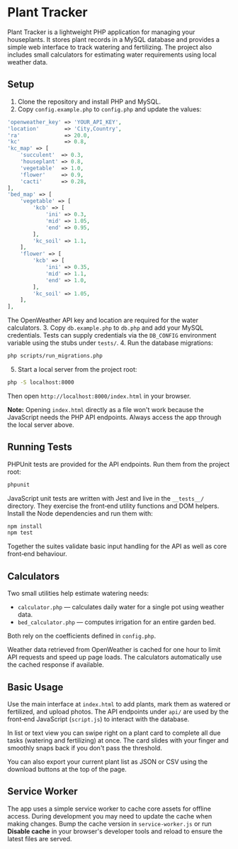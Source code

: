 # Plant Tracker

Plant Tracker is a lightweight PHP application for managing your houseplants. It stores
plant records in a MySQL database and provides a simple web interface to track
watering and fertilizing. The project also includes small calculators for estimating
water requirements using local weather data.

## Setup

1. Clone the repository and install PHP and MySQL.
2. Copy `config.example.php` to `config.php` and update the values:

```php
'openweather_key' => 'YOUR_API_KEY',
'location'        => 'City,Country',
'ra'              => 20.0,
'kc'              => 0.8,
'kc_map' => [
    'succulent'  => 0.3,
    'houseplant' => 0.8,
    'vegetable'  => 1.0,
    'flower'     => 0.9,
    'cacti'      => 0.28,
],
'bed_map' => [
    'vegetable' => [
        'kcb' => [
            'ini' => 0.3,
            'mid' => 1.05,
            'end' => 0.95,
        ],
        'kc_soil' => 1.1,
    ],
    'flower' => [
        'kcb' => [
            'ini' => 0.35,
            'mid' => 1.1,
            'end' => 1.0,
        ],
        'kc_soil' => 1.05,
    ],
],
```

   The OpenWeather API key and location are required for the water calculators.
3. Copy `db.example.php` to `db.php` and add your MySQL credentials. Tests can
   supply credentials via the `DB_CONFIG` environment variable using the stubs
   under `tests/`.
4. Run the database migrations:

```bash
php scripts/run_migrations.php
```

5. Start a local server from the project root:

```bash
php -S localhost:8000
```

   Then open `http://localhost:8000/index.html` in your browser.

   **Note:** Opening `index.html` directly as a file won't work because the
   JavaScript needs the PHP API endpoints. Always access the app through the
   local server above.

## Running Tests

PHPUnit tests are provided for the API endpoints. Run them from the project root:

```bash
phpunit
```

JavaScript unit tests are written with Jest and live in the `__tests__/`
directory. They exercise the front‑end utility functions and DOM helpers.
Install the Node dependencies and run them with:

```bash
npm install
npm test
```

Together the suites validate basic input handling for the API as well as
core front‑end behaviour.

## Calculators

Two small utilities help estimate watering needs:

- `calculator.php` &mdash; calculates daily water for a single pot using weather data.
- `bed_calculator.php` &mdash; computes irrigation for an entire garden bed.

Both rely on the coefficients defined in `config.php`.

Weather data retrieved from OpenWeather is cached for one hour to limit API
requests and speed up page loads. The calculators automatically use the cached
response if available.

## Basic Usage

Use the main interface at `index.html` to add plants, mark them as watered or
fertilized, and upload photos. The API endpoints under `api/` are used by the
front‑end JavaScript (`script.js`) to interact with the database.

In list or text view you can swipe right on a plant card to complete all due
tasks (watering and fertilizing) at once. The card slides with your finger
and smoothly snaps back if you don't pass the threshold.

You can also export your current plant list as JSON or CSV using the download
buttons at the top of the page.



## Service Worker

The app uses a simple service worker to cache core assets for offline access. During development you may need to update the cache when making changes. Bump the cache version in `service-worker.js` or run **Disable cache** in your browser's developer tools and reload to ensure the latest files are served.
